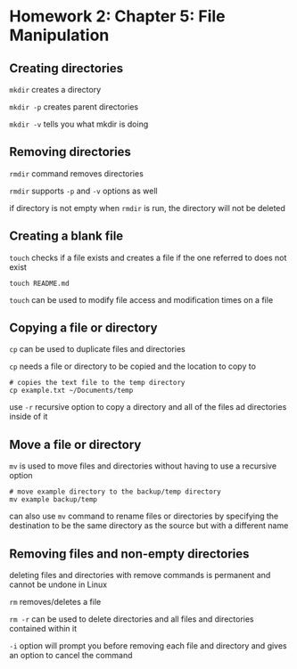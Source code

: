 # Homework 2: Chapter 5: File Manipulation

## Creating directories

`mkdir` creates a directory

`mkdir -p` creates parent directories

`mkdir -v` tells you what mkdir is doing

## Removing directories

`rmdir` command removes directories

`rmdir` supports `-p` and `-v` options as well

if directory is not empty when `rmdir` is run, the directory will not be deleted

## Creating a blank file

`touch` checks if a file exists and creates a file if the one referred to does not exist

    touch README.md

`touch` can be used to modify file access and modification times on a file


## Copying a file or directory

`cp` can be used to duplicate files and directories

`cp` needs a file or directory to be copied and the location to copy to

    # copies the text file to the temp directory
    cp example.txt ~/Documents/temp


use `-r` recursive option to copy a directory and all of the files ad directories inside of it


## Move a file or directory

`mv` is used to move files and directories without having to use a recursive option

    # move example directory to the backup/temp directory
    mv example backup/temp

can also use `mv` command to rename files or directories by specifying the destination to be the same directory as the source but with a different name

## Removing files and non-empty directories

deleting files and directories with remove commands is permanent and cannot be undone in Linux

`rm` removes/deletes a file

`rm -r` can be used to delete directories and all files and directories contained within it

`-i` option will prompt you before removing each file and directory and gives an option to cancel the command









 

